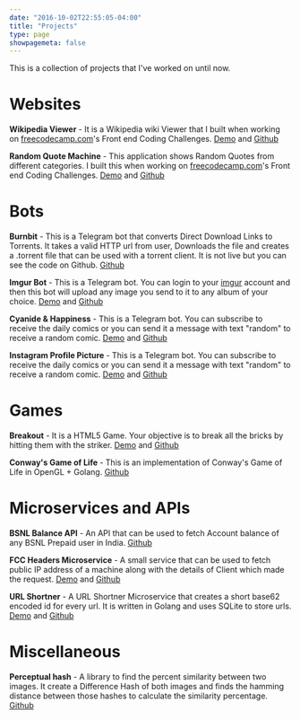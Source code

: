 ```yaml
---
date: "2016-10-02T22:55:05-04:00"
title: "Projects"
type: page
showpagemeta: false
---
```


This is a collection of projects that I've worked on until now. 


# Websites

**Wikipedia Viewer** - It is a Wikipedia wiki Viewer that I built when working on [freecodecamp.com](https://freecodecamp.com)'s Front end Coding Challenges.
[Demo](https://ishanjain28.github.io/wikipedia-viewer) and [Github](https://github.com/ishanjain28/wikipedia-viewer)

**Random Quote Machine** - This application shows Random Quotes from different categories. I built this when working on [freecodecamp.com](https://freecodecamp.com)'s Front end Coding Challenges.
[Demo](https://ishanjain28.github.io/random-quote-machine) and [Github](https://github.com/ishanjain28/random-quote-machine)


# Bots

**Burnbit** - This is a Telegram bot that converts Direct Download Links to Torrents. It takes a valid HTTP url from user, Downloads the file and creates a .torrent file that can be used with a torrent client. It is not live but you can see the code on Github.
[Github](https://github.com/ishanjain28/burnbitbot)


**Imgur Bot** - This is a Telegram bot. You can login to your [imgur](https://imgur.com) account and then this bot will upload any image you send to it to any album of your choice.
[Demo](https://t.me/chinguimgurbot) and [Github](https://github.com/ishanjain28/imgur-bot)

**Cyanide & Happiness** - This is a Telegram bot. You can subscribe to receive the daily comics or you can send it a message with text "random" to receive a random comic.
[Demo](https://t.me/cyanidesub_bot) and [Github](https://github.com/ishanjain28/chbot)

**Instagram Profile Picture** - This is a Telegram bot. You can subscribe to receive the daily comics or you can send it a message with text "random" to receive a random comic.
[Demo](https://t.me/instagram_profile_bot) and [Github](https://github.com/ishanjain28/instagram-bot)


# Games

**Breakout** - It is a HTML5 Game. Your objective is to break all the bricks by hitting them with the striker.
[Demo](https://ishanjain28.github.io/breakout-game) and [Github](https://github.com/ishanjain28/breakout-game)

**Conway's Game of Life** - This is an implementation of Conway's Game of Life in OpenGL + Golang.
[Github](https://github.com/ishanjain28/conway-game-of-life)

# Microservices and APIs

**BSNL Balance API** - An API that can be used to fetch Account balance of any BSNL Prepaid user in India. 
[Github](https://github.com/ishanjain28/bsnl-balance-api)

**FCC Headers Microservice** - A small service that can be used to fetch public IP address of a machine along with the details of Client which made the request.
[Demo](https://fcc-headers-ms.herokuapp.com/whoami) and [Github](https://github.com/ishanjain28/fcc-headers-ms)

**URL Shortner** - A URL Shortner Microservice that creates a short base62 encoded id for every url. It is written in Golang and uses SQLite to store urls.
[Demo](https://fcc-shorten-urls.herokuapp.com) and [Github](https://github.com/ishanjain28/url-shortner)

# Miscellaneous
**Perceptual hash** - A library to find the percent similarity between two images. It create a Difference Hash of both images and finds the hamming distance between those hashes to calculate the similarity percentage.
[Github](https://github.com/ishanjain28/perceptualhash)
